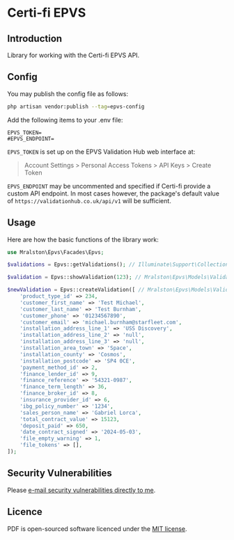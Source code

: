 # Certi-fi EPVS

## Introduction

Library for working with the Certi-fi EPVS API.

## Config

You may publish the config file as follows:

```bash
php artisan vendor:publish --tag=epvs-config
```

Add the following items to your .env file:

```dotenv
EPVS_TOKEN=
#EPVS_ENDPOINT=
```

`EPVS_TOKEN` is set up on the EPVS Validation Hub web interface at:

> Account Settings > Personal Access Tokens > API Keys > Create Token
 
`EPVS_ENDPOINT` may be uncommented and specified if Certi-fi provide a custom API endpoint. In most cases however, the package's default value of `https://validationhub.co.uk/api/v1` will be sufficient.

## Usage

Here are how the basic functions of the library work:

```php
use Mralston\Epvs\Facades\Epvs;

$validations = Epvs::getValidations(); // Illuminate\Support\Collection

$validation = Epvs::showValidation(123); // Mralston\Epvs\Models\Validation

$newValidation = Epvs::createValidation([ // Mralston\Epvs\Models\Validation
    'product_type_id' => 234,
    'customer_first_name' => 'Test Michael',
    'customer_last_name' => 'Test Burnham',
    'customer_phone' => '01234567890',
    'customer_email' => 'michael.burnham@starfleet.com',
    'installation_address_line_1' => 'USS Discovery',
    'installation_address_line_2' => 'null',
    'installation_address_line_3' => 'null',
    'installation_area_town' => 'Space',
    'installation_county' => 'Cosmos',
    'installation_postcode' => 'SP4 0CE',
    'payment_method_id' => 2,
    'finance_lender_id' => 9,
    'finance_reference' => '54321-0987',
    'finance_term_length' => 36,
    'finance_broker_id' => 8,
    'insurance_provider_id' => 6,
    'ibg_policy_number' => '1234',
    'sales_person_name' => 'Gabriel Lorca',
    'total_contract_value' => 15123,
    'deposit_paid' => 650,
    'date_contract_signed' => '2024-05-03',
    'file_empty_warning' => 1,
    'file_tokens' => [],
]);
```

## Security Vulnerabilities

Please [e-mail security vulnerabilities directly to me](mailto:matt@mralston.co.uk).

## Licence

PDF is open-sourced software licenced under the [MIT license](LICENSE.md).
